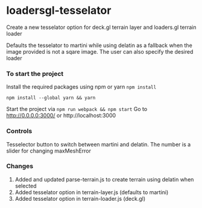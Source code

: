 # loadersgl-tesselator

Create a new tesselator option for deck.gl terrain layer and loaders.gl terrain loader

Defaults the tesselator to martini while using delatin as a fallback when the image provided is not a sqare image. The user can also specify the desired loader

### To start the project

Install the required packages using npm or yarn
`npm install`

`npm install --global yarn && yarn`

Start the project via
`npm run webpack && npm start`
Go to http://0.0.0.0:3000/ or http://localhost:3000

### Controls

Tesselector button to switch between martini and delatin.
The number is a slider for changing maxMeshError

### Changes

1. Added and updated parse-terrain.js to create terrain using delatin when selected
2. Added tesselator option in terrain-layer.js (defaults to martini)
3. Added tesselator option in terrain-loader.js (deck.gl)
